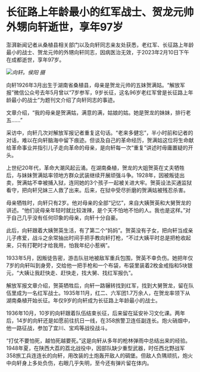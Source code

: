 # 长征路上年龄最小的红军战士、贺龙元帅外甥向轩逝世，享年97岁

澎湃新闻记者从桑植县相关部门以及向轩同志亲友处获悉，老红军、长征路上年龄最小的战士、贺龙元帅的外甥向轩同志，因病医治无效，于2023年2月10日下午在成都逝世，享年97岁。

![](https://inews.gtimg.com/newsapp_bt/0/15659817975/1000)_向轩。侯阳 摄_

向轩1926年3月出生于湖南省桑植县，母亲是贺龙元帅的五妹贺满姑。“解放军报”微信公众号去年5月曾以“7岁参军，9岁长征，这名96岁老红军曾是长征路上年龄最小的战士”为题刊文介绍了向轩同志的事迹。

文章介绍，“我的母亲是贺满姑，满意的满，姑娘的姑。她是贺龙的妹妹，排行老五……”

采访中，向轩几次对解放军报记者重复这句话。“老来多健忘”，半小时前和记者的对话，难以在向轩脑海中留下痕迹。但谈及自己的革命经历，贺满姑这位将生命献给革命事业并指引儿子走向革命的母亲，是向轩每一次“重复”讲述时毋庸置疑的开头。

上世纪20年代，革命大潮风起云涌。在湖南桑植，贺龙的大姐贺英在丈夫牺牲后，与妹妹贺满姑率领地方群众武装继续开展顽强斗争。1928年，因被叛徒出卖，贺满姑不幸被捕入狱，连同她的3个孩子一起被关进大牢。贺英设法买通监狱看守，把向轩兄妹三人救了出来。后来，在狱中受尽折磨的贺满姑被残忍杀害。

母亲牺牲时，向轩只有2岁。他对母亲的全部“记忆”，来自大姨贺英和大舅贺龙的讲述。“他们说母亲年轻时就比较泼辣，是个天不怕地不怕的人。我也是这样。”对于自己几乎没有任何印象的母亲，向轩十分自豪。

此后，向轩跟着大姨贺英生活，有了第二个“妈妈”。贺英没有子女，把向轩当成亲儿子疼爱，战斗之余常抽出时间手把手教向轩打枪，“不过大姨平时总是把枪收起来，只有打靶时才给我用，怕我年纪小惹祸”。

1933年5月，因叛徒告密，游击队驻地被敌军重兵包围，贺英不幸负伤。她把年仅7岁的向轩叫到身旁，交给他一把手枪和一个布袋，布袋里装着2枚金戒指和5块银元，“大姨让我赶快走、赶快走，找大舅、找红军报仇”。

解放军报文章介绍，贺英牺牲后，向轩一路辗转找到红军，找到大舅贺龙，留在队伍里成为一名红军战士。1935年11月，红二、六军团1.7万余人，在贺龙率领下从湖南桑植开始长征。年仅9岁的向轩成为长征路上年龄最小的战士。

1936年10月，10岁的向轩跟着队伍结束长征，后来留在延安补习文化课。两年后，14岁的向轩还是如愿前往抗日一线，在358旅警卫连任副连长。炮火硝烟中，他一路征战，参加了宜川、宝鸡等战役战斗。

“打仗不要怕死，越怕死越要死。”这是向轩从多年的枪林弹雨中总结出来的经验。1948年夏，在陕西大荔的荔北战役中，因部队缺少重型武器，时任西北野战军358旅工兵连连长的向轩，用改装的土炮轰开敌人的碉堡。但敌人负隅顽抗，炮火中向轩身上多处负伤，右眼几乎失明，至今还有弹片留在体内。

